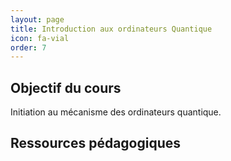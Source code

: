 ```yaml
---
layout: page
title: Introduction aux ordinateurs Quantique 
icon: fa-vial
order: 7
---
```


## Objectif du cours

Initiation au mécanisme des ordinateurs quantique.

## Ressources pédagogiques

[cours 1]:/assets/md/quantique/cours1
